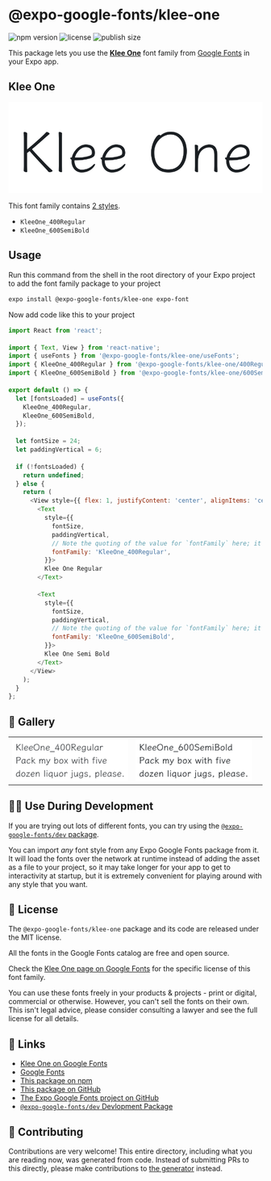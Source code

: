 # @expo-google-fonts/klee-one

![npm version](https://flat.badgen.net/npm/v/@expo-google-fonts/klee-one)
![license](https://flat.badgen.net/github/license/expo/google-fonts)
![publish size](https://flat.badgen.net/packagephobia/install/@expo-google-fonts/klee-one)

This package lets you use the [**Klee One**](https://fonts.google.com/specimen/Klee+One) font family from [Google Fonts](https://fonts.google.com/) in your Expo app.

## Klee One

![Klee One](./font-family.png)

This font family contains [2 styles](#-gallery).

- `KleeOne_400Regular`
- `KleeOne_600SemiBold`

## Usage

Run this command from the shell in the root directory of your Expo project to add the font family package to your project
```sh
expo install @expo-google-fonts/klee-one expo-font
```

Now add code like this to your project
```js
import React from 'react';

import { Text, View } from 'react-native';
import { useFonts } from '@expo-google-fonts/klee-one/useFonts';
import { KleeOne_400Regular } from '@expo-google-fonts/klee-one/400Regular';
import { KleeOne_600SemiBold } from '@expo-google-fonts/klee-one/600SemiBold';

export default () => {
  let [fontsLoaded] = useFonts({
    KleeOne_400Regular,
    KleeOne_600SemiBold,
  });

  let fontSize = 24;
  let paddingVertical = 6;

  if (!fontsLoaded) {
    return undefined;
  } else {
    return (
      <View style={{ flex: 1, justifyContent: 'center', alignItems: 'center' }}>
        <Text
          style={{
            fontSize,
            paddingVertical,
            // Note the quoting of the value for `fontFamily` here; it expects a string!
            fontFamily: 'KleeOne_400Regular',
          }}>
          Klee One Regular
        </Text>

        <Text
          style={{
            fontSize,
            paddingVertical,
            // Note the quoting of the value for `fontFamily` here; it expects a string!
            fontFamily: 'KleeOne_600SemiBold',
          }}>
          Klee One Semi Bold
        </Text>
      </View>
    );
  }
};

```

## 🔡 Gallery


||||
|-|-|-|
|![KleeOne_400Regular](.//400Regular/KleeOne_400Regular.ttf.png)|![KleeOne_600SemiBold](.//600SemiBold/KleeOne_600SemiBold.ttf.png)|||


## 👩‍💻 Use During Development

If you are trying out lots of different fonts, you can try using the [`@expo-google-fonts/dev` package](https://github.com/expo/google-fonts/tree/master/font-packages/dev#readme).

You can import *any* font style from any Expo Google Fonts package from it. It will load the fonts
over the network at runtime instead of adding the asset as a file to your project, so it may take longer
for your app to get to interactivity at startup, but it is extremely convenient
for playing around with any style that you want.

## 📖 License

The `@expo-google-fonts/klee-one` package and its code are released under the MIT license.

All the fonts in the Google Fonts catalog are free and open source.

Check the [Klee One page on Google Fonts](https://fonts.google.com/specimen/Klee+One) for the specific license of this font family.

You can use these fonts freely in your products & projects - print or digital, commercial or otherwise. However, you can't sell the fonts on their own. This isn't legal advice, please consider consulting a lawyer and see the full license for all details.

## 🔗 Links

- [Klee One on Google Fonts](https://fonts.google.com/specimen/Klee+One)
- [Google Fonts](https://fonts.google.com/)
- [This package on npm](https://www.npmjs.com/package/@expo-google-fonts/klee-one)
- [This package on GitHub](https://github.com/expo/google-fonts/tree/master/font-packages/klee-one)
- [The Expo Google Fonts project on GitHub](https://github.com/expo/google-fonts)
- [`@expo-google-fonts/dev` Devlopment Package](https://github.com/expo/google-fonts/tree/master/font-packages/dev)

## 🤝 Contributing

Contributions are very welcome! This entire directory, including what you are reading now, was generated from code. Instead of submitting PRs to this directly, please make contributions to [the generator](https://github.com/expo/google-fonts/tree/master/packages/generator) instead.
